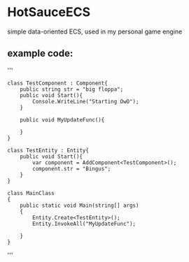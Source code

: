 # HotSauceECS
simple data-oriented ECS, used in my personal game engine

## example code:

'''

	class TestComponent : Component{
		public string str = "big floppa";
		public void Start(){
			Console.WriteLine("Starting OwO");
		}

		public void MyUpdateFunc(){

		}
	}

	class TestEntity : Entity{
		public void Start(){
			var component = AddComponent<TestComponent>();
			component.str = "Bingus";
		}
	}

	class MainClass
	{
		public static void Main(string[] args)
		{
			Entity.Create<TestEntity>();
			Entity.InvokeAll("MyUpdateFunc");

		}
	}
  
'''
